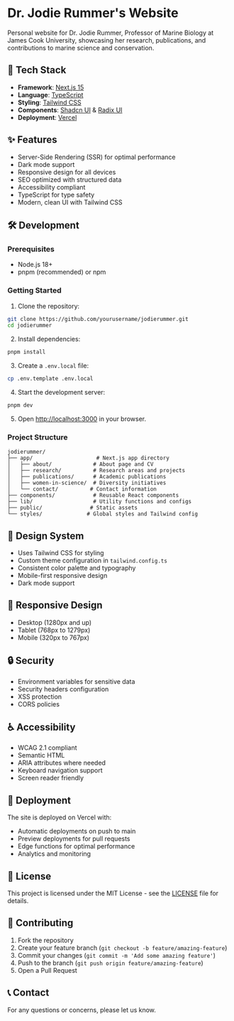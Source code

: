 # Dr. Jodie Rummer's Website

Personal website for Dr. Jodie Rummer, Professor of Marine Biology at James Cook University, showcasing her research, publications, and contributions to marine science and conservation.

## 🚀 Tech Stack

- **Framework**: [Next.js 15](https://nextjs.org/)
- **Language**: [TypeScript](https://www.typescriptlang.org/)
- **Styling**: [Tailwind CSS](https://tailwindcss.com/)
- **Components**: [Shadcn UI](https://ui.shadcn.com/) & [Radix UI](https://www.radix-ui.com/)
- **Deployment**: [Vercel](https://vercel.com)

## ✨ Features

- Server-Side Rendering (SSR) for optimal performance
- Dark mode support
- Responsive design for all devices
- SEO optimized with structured data
- Accessibility compliant
- TypeScript for type safety
- Modern, clean UI with Tailwind CSS

## 🛠️ Development

### Prerequisites

- Node.js 18+
- pnpm (recommended) or npm

### Getting Started

1. Clone the repository:

```bash
git clone https://github.com/yourusername/jodierummer.git
cd jodierummer
```

2. Install dependencies:

```bash
pnpm install
```

3. Create a `.env.local` file:

```bash
cp .env.template .env.local
```

4. Start the development server:

```bash
pnpm dev
```

5. Open [http://localhost:3000](http://localhost:3000) in your browser.

### Project Structure

```
jodierummer/
├── app/                    # Next.js app directory
│   ├── about/             # About page and CV
│   ├── research/          # Research areas and projects
│   ├── publications/      # Academic publications
│   ├── women-in-science/  # Diversity initiatives
│   └── contact/          # Contact information
├── components/            # Reusable React components
├── lib/                   # Utility functions and configs
├── public/               # Static assets
└── styles/              # Global styles and Tailwind config
```

## 🎨 Design System

- Uses Tailwind CSS for styling
- Custom theme configuration in `tailwind.config.ts`
- Consistent color palette and typography
- Mobile-first responsive design
- Dark mode support

## 📱 Responsive Design

- Desktop (1280px and up)
- Tablet (768px to 1279px)
- Mobile (320px to 767px)

## 🔒 Security

- Environment variables for sensitive data
- Security headers configuration
- XSS protection
- CORS policies

## ♿ Accessibility

- WCAG 2.1 compliant
- Semantic HTML
- ARIA attributes where needed
- Keyboard navigation support
- Screen reader friendly

## 🚀 Deployment

The site is deployed on Vercel with:

- Automatic deployments on push to main
- Preview deployments for pull requests
- Edge functions for optimal performance
- Analytics and monitoring

## 📄 License

This project is licensed under the MIT License - see the [LICENSE](LICENSE) file for details.

## 🤝 Contributing

1. Fork the repository
2. Create your feature branch (`git checkout -b feature/amazing-feature`)
3. Commit your changes (`git commit -m 'Add some amazing feature'`)
4. Push to the branch (`git push origin feature/amazing-feature`)
5. Open a Pull Request

## 📞 Contact

For any questions or concerns, please let us know.

